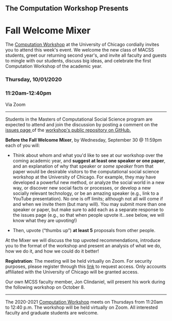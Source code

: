 

## The Computation Workshop Presents

# Fall Welcome Mixer

The [Computation Workshop](https://macss.uchicago.edu/content/computation-workshop) at the University of Chicago cordially invites you to attend this week's event. We welcome the new class of MACSS students, greet our returning second year's, and invite all faculty and guests to mingle with our students, discuss big ideas, and celebrate the first Computation Workshop of the academic year. 

### Thursday, 10/01/2020 
### 11:20am-12:40pm 

Via Zoom

---
Students in the Masters of Computational Social Science program are expected to attend and join the discussion by posting a comment on the <a href="https://github.com/uchicago-computation-workshop/Fall2020/issues/1"> issues page </a> of the <a href="https://github.com/uchicago-computation-workshop"> workshop's public repository on GitHub.</a></p>

**Before the Fall Welcome Mixer**, by Wednesday, September 30 @ 11:59pm each of you will:

- Think about whom and what you'd like to see at our workshop over the coming academic year, and **suggest at least one speaker or one paper**, and an explanation of why that speaker or *some speaker* from that paper would be desirable visitors to the computational social science workshop at the University of Chicago. For example, they may have developed a powerful new method, or analyze the social world in a new way, or discover new social facts or processes, or develop a new socially relevant technology, or be an amazing speaker (e.g., link to a YouTube presentation). No one is off limits; although not all will come if and when we invite them (but many will). You may submit more than one speaker or paper, but make sure to add each as a separate response to the issues page (e.g., so that when people upvote it...see below, we will know what they are upvoting!) 

- Then, upvote (“thumbs up”) **at least 5** proposals from other people. 

At the Mixer we will discuss the top upvoted recommendations, introduce you to the format of the workshop and present an analysis of what we do, how we do it, and how we could do it better!

**Registration**: The meeting will be held virtually on Zoom. For security purposes, please register through this [link]( https://uchicago.zoom.us/meeting/register/tJcocu2rqz0tHdwcMfhObnl-5uuyvPRM6Z11) to request access. Only accounts affiliated with the University of Chicago will be granted access.

Our own MCSS faculty member, Jon Clindaniel, will present his work during the following workshop on October 8.



---

The 2020-2021 [Computation Workshop](https://macss.uchicago.edu/content/computation-workshop) meets on Thursdays from 11:20am to 12:40 p.m. The workshop will be held virtually on Zoom. All interested faculty and graduate students are welcome.</p>




